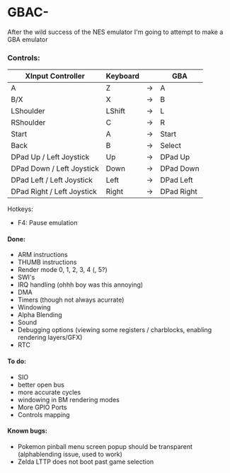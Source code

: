# GBAC-
After the wild success of the NES emulator I'm going to attempt to make a GBA emulator

### Controls:
| XInput Controller | Keyboard |    | GBA|
|-------------------|----------|----|----|
| A | Z | -> | A | 
| B/X | X | -> | B | 
| LShoulder| LShift | -> | L |
| RShoulder| C | -> | R |
| Start | A | -> | Start |
| Back | B | -> | Select |
| DPad Up / Left Joystick| Up | -> | DPad Up |
| DPad Down / Left Joystick| Down | -> | DPad Down |
| DPad Left / Left Joystick| Left | -> | DPad Left |
| DPad Right / Left Joystick| Right | -> | DPad Right |

Hotkeys:
 - F4: Pause emulation

#### Done:
  - ARM instructions
  - THUMB instructions
  - Render mode 0, 1, 2, 3, 4 (, 5?)
  - SWI's
  - IRQ handling (ohhh boy was this annoying)
  - DMA
  - Timers (though not always acurrate)
  - Windowing
  - Alpha Blending
  - Sound
  - Debugging options (viewing some registers / charblocks, enabling rendering layers/GFX)
  - RTC
  
#### To do:
  - SIO
  - better open bus
  - more accurate cycles
  - windowing in BM rendering modes
  - More GPIO Ports
  - Controls mapping

#### Known bugs:
  - Pokemon pinball menu screen popup should be transparent (alphablending issue, used to work)
  - Zelda LTTP does not boot past game selection
  
